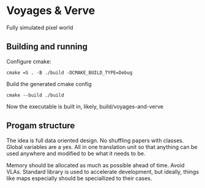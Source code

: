 # Voyages & Verve

Fully simulated pixel world

## Building and running

Configure cmake:

`cmake =S . -B ./build -DCMAKE_BUILD_TYPE=Debug`

Build the generated cmake config

`cmake --build ./build`

Now the executable is built in, likely, build/voyages-and-verve

## Progam structure

The idea is full data oriented design. No shuffling papers
with classes. Global variables are a yes. All in one translation unit
so that anything can be used anywhere and modified to be what it needs to be.

Memory should be allocated as much as possible ahead of time. Avoid VLAs.
Standard library is used to accelerate development, but ideally, things like
maps especially should be speciallized to their cases.
